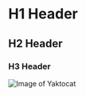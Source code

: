# H1 Header
## H2 Header
### H3 Header

![Image of Yaktocat](https://octodex.github.com/images/yaktocat.png)
